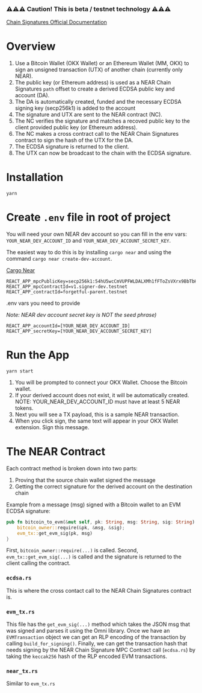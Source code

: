 ### ⚠️⚠️⚠️ Caution! This is beta / testnet technology ⚠️⚠️⚠️

[Chain Signatures Official Documentation](https://docs.near.org/build/chain-abstraction/chain-signatures)

# Overview

1. Use a Bitcoin Wallet (OKX Wallet) or an Ethereum Wallet (MM, OKX) to sign an unsigned transaction (UTX) of another chain (currently only NEAR).
1. The public key (or Ethereum address) is used as a NEAR Chain Signatures `path` offset to create a derived ECDSA public key and account (DA).
1. The DA is automatically created, funded and the necessary ECDSA signing key (secp256k1) is added to the account
1. The signature and UTX are sent to the NEAR contract (NC).
1. The NC verifies the signature and matches a recoved public key to the client provided public key (or Ethereum address).
1. The NC makes a cross contract call to the NEAR Chain Signatures contract to sign the hash of the UTX for the DA.
1. The ECDSA signature is returned to the client.
1. The UTX can now be broadcast to the chain with the ECDSA signature.

# Installation

`yarn`

# Create `.env` file in root of project

You will need your own NEAR dev account so you can fill in the env vars: `YOUR_NEAR_DEV_ACCOUNT_ID` and `YOUR_NEAR_DEV_ACCOUNT_SECRET_KEY`.

The easiest way to do this is by installing `cargo near` and using the command `cargo near create-dev-account`.

[Cargo Near](https://github.com/near/cargo-near)

```
REACT_APP_mpcPublicKey=secp256k1:54hU5wcCmVUPFWLDALXMh1fFToZsVXrx9BbTbHzSfQq1Kd1rJZi52iPa4QQxo6s5TgjWqgpY8HamYuUDzG6fAaUq
REACT_APP_mpcContractId=v1.signer-dev.testnet
REACT_APP_contractId=forgetful-parent.testnet
```

.env vars you need to provide

_Note: NEAR dev account secret key is NOT the seed phrase)_

```
REACT_APP_accountId=[YOUR_NEAR_DEV_ACCOUNT_ID]
REACT_APP_secretKey=[YOUR_NEAR_DEV_ACCOUNT_SECRET_KEY]
```

# Run the App

`yarn start`

1. You will be prompted to connect your OKX Wallet. Choose the Bitcoin wallet.
1. If your derived account does not exist, it will be automatically created. NOTE: YOUR_NEAR_DEV_ACCOUNT_ID must have at least 5 NEAR tokens.
1. Next you will see a TX payload, this is a sample NEAR transaction.
1. When you click sign, the same text will appear in your OKX Wallet extension. Sign this message.

# The NEAR Contract

Each contract method is broken down into two parts:

1. Proving that the source chain wallet signed the message
1. Getting the correct signature for the derived account on the destination chain

Example from a message (msg) signed with a Bitcoin wallet to an EVM ECDSA signature:

```rust
pub fn bitcoin_to_evm(&mut self, pk: String, msg: String, sig: String) -> Promise {
	bitcoin_owner::require(&pk, &msg, &sig);
	evm_tx::get_evm_sig(pk, msg)
}
```

First, `bitcoin_owner::require(...)` is called. Second, `evm_tx::get_evm_sig(...)` is called and the signature is returned to the client calling the contract.

### `ecdsa.rs`

This is where the cross contact call to the NEAR Chain Signatures contract is.

### `evm_tx.rs`

This file has the `get_evm_sig(...)` method which takes the JSON msg that was signed and parses it using the Omni library. Once we have an `EVMTransaction` object we can get an RLP encoding of the transaction by calling `build_for_signing()`. Finally, we can get the transaction hash that needs signing by the NEAR Chain Signature MPC Contract call (`ecdsa.rs`) by taking the `keccak256` hash of the RLP encoded EVM transactions.

### `near_tx.rs`

Similar to `evm_tx.rs`
